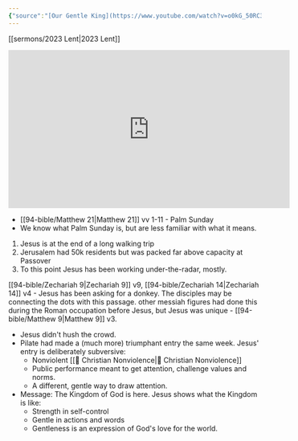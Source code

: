 ```yaml
---
{"source":"[Our Gentle King](https://www.youtube.com/watch?v=o0kG_50RC3w)","clipped":"2023-04-02","dg-publish":true,"grade":2,"permalink":"/sermons/2023-04-02-our-gentle-king/","dgPassFrontmatter":true}
---
```



[[sermons/2023 Lent\|2023 Lent]]

<iframe width="560" height="315" src="https://www.youtube.com/embed/" title="YouTube video player" frameborder="0" allow="accelerometer; autoplay; clipboard-write; encrypted-media; gyroscope; picture-in-picture" allowfullscreen></iframe>

* [[94-bible/Matthew 21\|Matthew 21]] vv 1-11 - Palm Sunday
* We know what Palm Sunday is, but are less familiar with what it means.

1. Jesus is at the end of a long walking trip
2. Jerusalem had 50k residents but was packed far above capacity at Passover
3. To this point Jesus has been working under-the-radar, mostly.

[[94-bible/Zechariah 9\|Zechariah 9]] v9, [[94-bible/Zechariah 14\|Zechariah 14]] v4 - Jesus has been asking for a donkey. The disciples may be connecting the dots with this passage. other messiah figures had done this during the Roman occupation before Jesus, but Jesus was unique - [[94-bible/Matthew 9\|Matthew 9]] v3.

* Jesus didn't hush the crowd.
* Pilate had made a (much more) triumphant entry the same week. Jesus' entry is deliberately subversive:
    * Nonviolent [[📘 Christian Nonviolence\|📘 Christian Nonviolence]]
    * Public performance meant to get attention, challenge values and norms.
    * A different, gentle way to draw attention.
* Message: The Kingdom of God is here. Jesus shows what the Kingdom is like:
    * Strength in self-control
    * Gentle in actions and words
    * Gentleness is an expression of God's love for the world.